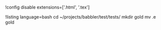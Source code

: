 !config disable extensions=['.html', '.tex']

!listing language=bash
cd ~/projects/babbler/test/tests/<d>
mkdir gold
mv <e>.e gold
